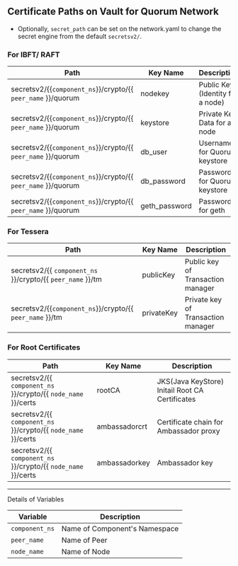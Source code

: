 [//]: # (##############################################################################################)
[//]: # (Copyright Accenture. All Rights Reserved.)
[//]: # (SPDX-License-Identifier: Apache-2.0)
[//]: # (##############################################################################################)

Certificate Paths on Vault for Quorum Network
---------------------------------------------

* Optionally, `secret_path` can be set on the network.yaml to change the secret engine from the default `secretsv2/`.

### For IBFT/ RAFT

| Path                                                                              | Key Name               | Description         |
|-----------------------------------------------------------------------------------|-------------------------------|--------------|
| secretsv2/{{`component_ns`}}/crypto/{{ `peer_name` }}/quorum                         | nodekey                       | Public Key (Identity for a node)   |
| secretsv2/{{`component_ns`}}/crypto/{{ `peer_name` }}/quorum                         | keystore                      | Private Key Data for a node |
| secretsv2/{{`component_ns`}}/crypto/{{ `peer_name` }}/quorum                         | db_user                       | Username for Quorum keystore     |
| secretsv2/{{`component_ns`}}/crypto/{{ `peer_name` }}/quorum                         | db_password                   | Password for Quorum keystore     |
| secretsv2/{{`component_ns`}}/crypto/{{ `peer_name` }}/quorum                         | geth_password                   | Password for geth    |



### For Tessera

| Path                                                                           | Key Name               | Description         |
|--------------------------------------------------------------------------------|-------------------------------|--------------|
| secretsv2/{{ `component_ns` }}/crypto/{{ `peer_name` }}/tm               | publicKey                        | Public key of Transaction manager |
| secretsv2/{{`component_ns`}}/crypto/{{ `peer_name` }}/tm                 | privateKey                        | Private key of Transaction manager |


### For Root Certificates

| Path                                                                         | Key Name                 | Description         |
|------------------------------------------------------------------------------|-------------------------------|--------------|
| secretsv2/{{ `component_ns` }}/crypto/{{ `node_name` }}/certs                       | rootCA                        | JKS(Java KeyStore) Initail Root CA Certificates  |
| secretsv2/{{ `component_ns` }}/crypto/{{ `node_name` }}/certs                       | ambassadorcrt                 | Certificate chain for Ambassador proxy  |
| secretsv2/{{ `component_ns` }}/crypto/{{ `node_name` }}/certs                       | ambassadorkey                 | Ambassador key  |

------------------------------------------------------------------------------------------------


Details of Variables

| Variable | Description |
|-------------------------------|--------------|
|`component_ns` | Name of Component's Namespace |
|`peer_name` | Name of Peer  |
|`node_name` | Name of Node  |
